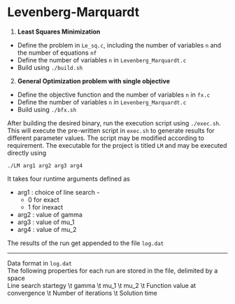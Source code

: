 # Levenberg-Marquardt

1. **Least Squares Minimization**
  * Define the problem in `Le_sq.c`, including the number of variables `n` and the number of equations `nf` 
  * Define the number of variables `n` in `Levenberg_Marquardt.c`
  * Build using `./build.sh`

2. **General Optimization problem with single objective**
  * Define the objective function and the number of variables `n` in `fx.c`
  * Define the number of variables `n` in `Levenberg_Marquardt.c`
  * Build using `./bfx.sh`

After building the desired binary, run the execution script using `./exec.sh`. This will execute the pre-written script in `exec.sh` to generate results for different parameter values. The script may be modified according to requirement. The executable for the project is titled `LM` and may be executed directly using

    ./LM arg1 arg2 arg3 arg4
    
It takes four runtime arguments defined as
* arg1 :  choice of line search - 
  * 0 for exact
  * 1 for inexact
* arg2 :  value of gamma
* arg3 :  value of mu_1
* arg4 :  value of mu_2

The results of the run get appended to the file `log.dat`

***
Data format in `log.dat`   
The following properties for each run are stored in the file, delimited by a space   
Line search startegy \t gamma \t mu_1 \t mu_2 \t Function value at convergence \t Number of iterations \t Solution time
